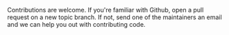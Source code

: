 Contributions are welcome. If you're familiar with Github, open a pull request on a new topic branch. If not, send one of the maintainers an email and we can help you out with contributing code.
